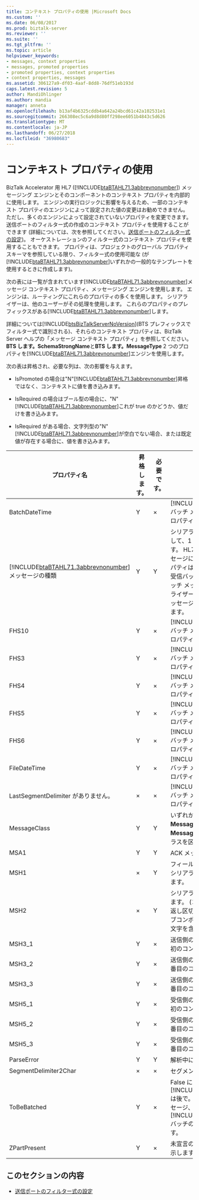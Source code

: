 ```yaml
---
title: コンテキスト プロパティの使用 |Microsoft Docs
ms.custom: ''
ms.date: 06/08/2017
ms.prod: biztalk-server
ms.reviewer: ''
ms.suite: ''
ms.tgt_pltfrm: ''
ms.topic: article
helpviewer_keywords:
- messages, context properties
- messages, promoted properties
- promoted properties, context properties
- context properties, messages
ms.assetid: 306127a9-df03-4aaf-8dd8-76df51eb193d
caps.latest.revision: 5
author: MandiOhlinger
ms.author: mandia
manager: anneta
ms.openlocfilehash: b13af4b6325cddb4a642a24bcd61c42a102531e1
ms.sourcegitcommit: 266308ec5c6a9d8d80ff298ee6051b4843c5d626
ms.translationtype: MT
ms.contentlocale: ja-JP
ms.lasthandoff: 06/27/2018
ms.locfileid: "36980683"
---
```

# <a name="using-context-properties"></a>コンテキスト プロパティの使用
BizTalk Accelerator 用 HL7 ([!INCLUDE[btaBTAHL71.3abbrevnonumber](../../includes/btabtahl71-3abbrevnonumber-md.md)]) メッセージング エンジンとそのコンポーネントのコンテキスト プロパティを内部的に使用します。 エンジンの実行ロジックに影響を与えるため、一部のコンテキスト プロパティのエンジンによって設定された値の変更はお勧めできません。 ただし、多くのエンジンによって設定されていないプロパティを変更できます。 送信ポートのフィルター式の作成のコンテキスト プロパティを使用することができます (詳細については、次を参照してください。[送信ポートのフィルター式の設定](../../adapters-and-accelerators/accelerator-hl7/setting-filter-expressions-on-send-ports.md))。 オーケストレーションのフィルター式のコンテキスト プロパティを使用することもできます。 プロパティは、プロジェクトのグローバル プロパティ スキーマを参照している限り、フィルター式の使用可能な (が[!INCLUDE[btaBTAHL71.3abbrevnonumber](../../includes/btabtahl71-3abbrevnonumber-md.md)]いずれかの一般的なテンプレートを使用するときに作成します)。  
  
 次の表には一覧が含まれています[!INCLUDE[btaBTAHL71.3abbrevnonumber](../../includes/btabtahl71-3abbrevnonumber-md.md)]メッセージ コンテキスト プロパティ、メッセージング エンジンを使用します。 エンジンは、ルーティングにこれらのプロパティの多くを使用します。 シリアライザーは、他のユーザーがその処理を使用します。 これらのプロパティのプレフィックスがある[!INCLUDE[btaBTAHL71.3abbrevnonumber](../../includes/btabtahl71-3abbrevnonumber-md.md)]します。  
  
 詳細については[!INCLUDE[btsBizTalkServerNoVersion](../../includes/btsbiztalkservernoversion-md.md)](BTS プレフィックスでフィルター式で識別される)、それらのコンテキスト プロパティは、BizTalk Server ヘルプの「メッセージ コンテキスト プロパティ」を参照してください。 **BTS します。SchemaStrongName**と**BTS します。MessageType** 2 つのプロパティを[!INCLUDE[btaBTAHL71.3abbrevnonumber](../../includes/btabtahl71-3abbrevnonumber-md.md)]エンジンを使用します。  
  
 次の表は昇格され、必要な列は、次の影響を与えます。  
  
- IsPromoted の場合は"N"[!INCLUDE[btaBTAHL71.3abbrevnonumber](../../includes/btabtahl71-3abbrevnonumber-md.md)]昇格ではなく、コンテキストに値を書き込みます。  
  
- IsRequired の場合はブール型の場合に、"N"[!INCLUDE[btaBTAHL71.3abbrevnonumber](../../includes/btabtahl71-3abbrevnonumber-md.md)]これが true のかどうか、値だけを書き込みます。  
  
- IsRequired がある場合、文字列型の"N"[!INCLUDE[btaBTAHL71.3abbrevnonumber](../../includes/btabtahl71-3abbrevnonumber-md.md)]が空白でない場合、または既定値が存在する場合に、値を書き込みます。  
  
|                                           プロパティ名                                            | 昇格します。 | 必要です。 |                                                                                                                                                                      注                                                                                                                                                                       |
|----------------------------------------------------------------------------------------------------|-------------|-------------|--------------------------------------------------------------------------------------------------------------------------------------------------------------------------------------------------------------------------------------------------------------------------------------------------------------------------------------------------|
|                                           BatchDateTime                                            |      Y      |      ×      |                                                                                                [!INCLUDE[btaBTAHL71.3abbrevnonumber](../../includes/btabtahl71-3abbrevnonumber-md.md)] バッチ メッセージを処理するときは、このプロパティを昇格させます。                                                                                                 |
| [!INCLUDE[btaBTAHL71.3abbrevnonumber](../../includes/btabtahl71-3abbrevnonumber-md.md)]メッセージの種類 |      Y      |      Y      | シリアライザーでは、このプロパティを使用して、1 つとバッチのメッセージを区別します。 HL7 の逆アセンブラーは、バッチのメッセージに対してのみこれを設定します。 プロパティは、メッセージが 1 つのメッセージ、受信バッチ メッセージの場合、または送信バッチ メッセージかどうかを示します。 シリアライザーがこれにも見つからない場合は、メッセージが 1 つのメッセージであると仮定します。 |
|                                               FHS10                                                |      Y      |      ×      |                                                                                                [!INCLUDE[btaBTAHL71.3abbrevnonumber](../../includes/btabtahl71-3abbrevnonumber-md.md)] バッチ メッセージを処理するときは、このプロパティを昇格させます。                                                                                                 |
|                                                FHS3                                                |      Y      |      ×      |                                                                                                [!INCLUDE[btaBTAHL71.3abbrevnonumber](../../includes/btabtahl71-3abbrevnonumber-md.md)] バッチ メッセージを処理するときは、このプロパティを昇格させます。                                                                                                 |
|                                                FHS4                                                |      Y      |      ×      |                                                                                                [!INCLUDE[btaBTAHL71.3abbrevnonumber](../../includes/btabtahl71-3abbrevnonumber-md.md)] バッチ メッセージを処理するときは、このプロパティを昇格させます。                                                                                                 |
|                                                FHS5                                                |      Y      |      ×      |                                                                                                [!INCLUDE[btaBTAHL71.3abbrevnonumber](../../includes/btabtahl71-3abbrevnonumber-md.md)] バッチ メッセージを処理するときは、このプロパティを昇格させます。                                                                                                 |
|                                                FHS6                                                |      Y      |      ×      |                                                                                                [!INCLUDE[btaBTAHL71.3abbrevnonumber](../../includes/btabtahl71-3abbrevnonumber-md.md)] バッチ メッセージを処理するときは、このプロパティを昇格させます。                                                                                                 |
|                                            FileDateTime                                            |      Y      |      ×      |                                                                                                [!INCLUDE[btaBTAHL71.3abbrevnonumber](../../includes/btabtahl71-3abbrevnonumber-md.md)] バッチ メッセージを処理するときは、このプロパティを昇格させます。                                                                                                 |
|                                    LastSegmentDelimiter がありません。                                    |      ×      |      ×      |                                                                                                [!INCLUDE[btaBTAHL71.3abbrevnonumber](../../includes/btabtahl71-3abbrevnonumber-md.md)] バッチ メッセージを処理するときは、このプロパティを昇格させます。                                                                                                 |
|                                            MessageClass                                            |      Y      |      Y      |                                                                                                                  いずれかが含まれています**MessageClass2X**または**MessageClass2Xml**メッセージの 2 つのクラスを区別します。                                                                                                                  |
|                                                MSA1                                                |      Y      |      Y      |                                                                                                                                                        ACK メッセージに対してのみ適用されます。                                                                                                                                                         |
|                                                MSH1                                                |      ×      |      Y      |                                                                                                                                   フィールドの区切り記号を含むフィールド。 シリアライザーは、このプロパティを使用します。                                                                                                                                   |
|                                                MSH2                                                |      ×      |      Y      |                                                                                    シリアライザーは、このプロパティを使用します。 (コンポーネントの区切り記号、繰り返し区切り記号、エスケープ文字、およびサブコンポーネントの区切り記号) エンコード文字を含むフィールドです。                                                                                    |
|                                               MSH3_1                                               |      Y      |      ×      |                                                                                                                                              送信側のアプリケーションのフィールドの最初のコンポーネント。                                                                                                                                               |
|                                               MSH3_2                                               |      Y      |      ×      |                                                                                                                                              送信側のアプリケーションのフィールドの 2 番目のコンポーネント。                                                                                                                                              |
|                                               MSH3_3                                               |      Y      |      ×      |                                                                                                                                              送信側のアプリケーションのフィールドの 3 番目のコンポーネント。                                                                                                                                               |
|                                               MSH5_1                                               |      Y      |      ×      |                                                                                                                                             受信側のアプリケーションのフィールドの最初のコンポーネント。                                                                                                                                              |
|                                               MSH5_2                                               |      Y      |      ×      |                                                                                                                                             受信側のアプリケーションのフィールドの 2 番目のコンポーネント。                                                                                                                                             |
|                                               MSH5_3                                               |      Y      |      ×      |                                                                                                                                             受信側のアプリケーションのフィールドの 3 番目のコンポーネント。                                                                                                                                              |
|                                             ParseError                                             |      Y      |      Y      |                                                                                                                                                 解析中にエラーが発生したことを示します。                                                                                                                                                 |
|                                       SegmentDelimiter2Char                                        |      ×      |      ×      |                                                                                                                                                      セグメントを区切る文字。                                                                                                                                                       |
|                                            ToBeBatched                                             |      Y      |      ×      |                       False に設定すると[!INCLUDE[btaBTAHL71.3abbrevnonumber](../../includes/btabtahl71-3abbrevnonumber-md.md)]は後で。 そうしないと、バッチ処理するメッセージ、バッファーしない[!INCLUDE[btaBTAHL71.3abbrevnonumber](../../includes/btabtahl71-3abbrevnonumber-md.md)]バッチの一部としてメッセージを送信します。                       |
|                                            ZPartPresent                                            |      Y      |      ×      |                                                                                                                                              未宣言の Z セグメントが存在するかどうかを示します。                                                                                                                                               |
  
## <a name="in-this-section"></a>このセクションの内容  
  
-   [送信ポートのフィルター式の設定](../../adapters-and-accelerators/accelerator-hl7/setting-filter-expressions-on-send-ports.md)